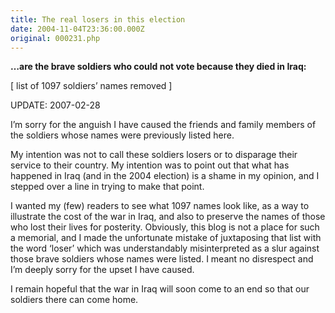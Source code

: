 ```yaml
---
title: The real losers in this election
date: 2004-11-04T23:36:00.000Z
original: 000231.php
---
```


<b>…are the brave soldiers who could not vote because they died in Iraq:</b>

[ list of 1097 soldiers’ names removed ]

UPDATE: 2007-02-28

I’m sorry for the anguish I have caused the friends and family members of the soldiers whose names were previously listed here.

My intention was not to call these soldiers losers or to disparage their service to their country. My intention was to point out that what has happened in Iraq (and in the 2004 election) is a shame in my opinion, and I stepped over a line in trying to make that point.

I wanted my (few) readers to see what 1097 names look like, as a way to illustrate the cost of the war in Iraq, and also to preserve the names of those who lost their lives for posterity. Obviously, this blog is not a place for such a memorial, and I made the unfortunate mistake of juxtaposing that list with the word ‘loser’ which was understandably misinterpreted as a slur against those brave soldiers whose names were listed. I meant no disrespect and I’m deeply sorry for the upset I have caused.

I remain hopeful that the war in Iraq will soon come to an end so that our soldiers there can come home.
